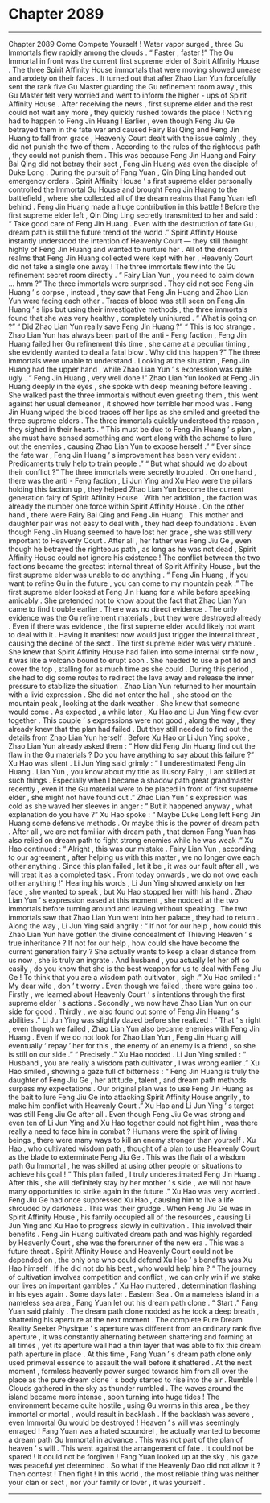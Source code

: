 
# Chapter 2089


---

Chapter 2089 Come Compete Yourself !
Water vapor surged , three Gu Immortals flew rapidly among the clouds .
“ Faster , faster !” The Gu Immortal in front was the current first supreme elder of Spirit Affinity House .
The three Spirit Affinity House immortals that were moving showed unease and anxiety on their faces .
It turned out that after Zhao Lian Yun forcefully sent the rank five Gu Master guarding the Gu refinement room away , this Gu Master felt very worried and went to inform the higher - ups of Spirit Affinity House .
After receiving the news , first supreme elder and the rest could not wait any more , they quickly rushed towards the place !
Nothing had to happen to Feng Jin Huang !
Earlier , even though Feng Jiu Ge betrayed them in the fate war and caused Fairy Bai Qing and Feng Jin Huang to fall from grace , Heavenly Court dealt with the issue calmly , they did not punish the two of them .
According to the rules of the righteous path , they could not punish them . This was because Feng Jin Huang and Fairy Bai Qing did not betray their sect , Feng Jin Huang was even the disciple of Duke Long .
During the pursuit of Fang Yuan , Qin Ding Ling handed out emergency orders . Spirit Affinity House ’ s first supreme elder personally controlled the Immortal Gu House and brought Feng Jin Huang to the battlefield , where she collected all of the dream realms that Fang Yuan left behind .
Feng Jin Huang made a huge contribution in this battle !
Before the first supreme elder left , Qin Ding Ling secretly transmitted to her and said : “ Take good care of Feng Jin Huang . Even with the destruction of fate Gu , dream path is still the future trend of the world .”
Spirit Affinity House instantly understood the intention of Heavenly Court — they still thought highly of Feng Jin Huang and wanted to nurture her . All of the dream realms that Feng Jin Huang collected were kept with her , Heavenly Court did not take a single one away !
The three immortals flew into the Gu refinement secret room directly .
“ Fairy Lian Yun , you need to calm down … hmm ?” The three immortals were surprised .
They did not see Feng Jin Huang ’ s corpse , instead , they saw that Feng Jin Huang and Zhao Lian Yun were facing each other .
Traces of blood was still seen on Feng Jin Huang ’ s lips but using their investigative methods , the three immortals found that she was very healthy , completely uninjured .
“ What is going on ?”
“ Did Zhao Lian Yun really save Feng Jin Huang ?”
“ This is too strange . Zhao Lian Yun has always been part of the anti - Feng faction , Feng Jin Huang failed her Gu refinement this time , she came at a peculiar timing , she evidently wanted to deal a fatal blow . Why did this happen ?”
The three immortals were unable to understand .
Looking at the situation , Feng Jin Huang had the upper hand , while Zhao Lian Yun ’ s expression was quite ugly .
“ Feng Jin Huang , very well done !” Zhao Lian Yun looked at Feng Jin Huang deeply in the eyes , she spoke with deep meaning before leaving .
She walked past the three immortals without even greeting them , this went against her usual demeanor , it showed how terrible her mood was .
Feng Jin Huang wiped the blood traces off her lips as she smiled and greeted the three supreme elders .
The three immortals quickly understood the reason , they sighed in their hearts .
“ This must be due to Feng Jin Huang ’ s plan , she must have sensed something and went along with the scheme to lure out the enemies , causing Zhao Lian Yun to expose herself .”
“ Ever since the fate war , Feng Jin Huang ’ s improvement has been very evident . Predicaments truly help to train people .”
“ But what should we do about their conflict ?”
The three immortals were secretly troubled .
On one hand , there was the anti - Feng faction , Li Jun Ying and Xu Hao were the pillars holding this faction up , they helped Zhao Lian Yun become the current generation fairy of Spirit Affinity House . With her addition , the faction was already the number one force within Spirit Affinity House .
On the other hand , there were Fairy Bai Qing and Feng Jin Huang . This mother and daughter pair was not easy to deal with , they had deep foundations . Even though Feng Jin Huang seemed to have lost her grace , she was still very important to Heavenly Court . After all , her father was Feng Jiu Ge , even though he betrayed the righteous path , as long as he was not dead , Spirit Affinity House could not ignore his existence !
The conflict between the two factions became the greatest internal threat of Spirit Affinity House , but the first supreme elder was unable to do anything .
“ Feng Jin Huang , if you want to refine Gu in the future , you can come to my mountain peak .” The first supreme elder looked at Feng Jin Huang for a while before speaking amicably .
She pretended not to know about the fact that Zhao Lian Yun came to find trouble earlier .
There was no direct evidence .
The only evidence was the Gu refinement materials , but they were destroyed already .
Even if there was evidence , the first supreme elder would likely not want to deal with it . Having it manifest now would just trigger the internal threat , causing the decline of the sect .
The first supreme elder was very mature . She knew that Spirit Affinity House had fallen into some internal strife now , it was like a volcano bound to erupt soon . She needed to use a pot lid and cover the top , stalling for as much time as she could . During this period , she had to dig some routes to redirect the lava away and release the inner pressure to stabilize the situation .
Zhao Lian Yun returned to her mountain with a livid expression .
She did not enter the hall , she stood on the mountain peak , looking at the dark weather .
She knew that someone would come .
As expected , a while later , Xu Hao and Li Jun Ying flew over together .
This couple ’ s expressions were not good , along the way , they already knew that the plan had failed . But they still needed to find out the details from Zhao Lian Yun herself .
Before Xu Hao or Li Jun Ying spoke , Zhao Lian Yun already asked them : “ How did Feng Jin Huang find out the flaw in the Gu materials ? Do you have anything to say about this failure ?”
Xu Hao was silent .
Li Jun Ying said grimly : “ I underestimated Feng Jin Huang . Lian Yun , you know about my title as Illusory Fairy , I am skilled at such things . Especially when I became a shadow path great grandmaster recently , even if the Gu material were to be placed in front of first supreme elder , she might not have found out .”
Zhao Lian Yun ’ s expression was cold as she waved her sleeves in anger : “ But it happened anyway , what explanation do you have ?”
Xu Hao spoke : “ Maybe Duke Long left Feng Jin Huang some defensive methods . Or maybe this is the power of dream path . After all , we are not familiar with dream path , that demon Fang Yuan has also relied on dream path to fight strong enemies while he was weak .”
Xu Hao continued : “ Alright , this was our mistake . Fairy Lian Yun , according to our agreement , after helping us with this matter , we no longer owe each other anything . Since this plan failed , let it be , it was our fault after all , we will treat it as a completed task . From today onwards , we do not owe each other anything !”
Hearing his words , Li Jun Ying showed anxiety on her face , she wanted to speak , but Xu Hao stopped her with his hand .
Zhao Lian Yun ’ s expression eased at this moment , she nodded at the two immortals before turning around and leaving without speaking .
The two immortals saw that Zhao Lian Yun went into her palace , they had to return .
Along the way , Li Jun Ying said angrily : “ If not for our help , how could this Zhao Lian Yun have gotten the divine concealment of Thieving Heaven ’ s true inheritance ? If not for our help , how could she have become the current generation fairy ? She actually wants to keep a clear distance from us now , she is truly an ingrate . And husband , you actually let her off so easily , do you know that she is the best weapon for us to deal with Feng Jiu Ge ! To think that you are a wisdom path cultivator , sigh .”
Xu Hao smiled : “ My dear wife , don ’ t worry . Even though we failed , there were gains too . Firstly , we learned about Heavenly Court ’ s intentions through the first supreme elder ’ s actions . Secondly , we now have Zhao Lian Yun on our side for good . Thirdly , we also found out some of Feng Jin Huang ’ s abilities .”
Li Jun Ying was slightly dazed before she realized : “ That ’ s right , even though we failed , Zhao Lian Yun also became enemies with Feng Jin Huang . Even if we do not look for Zhao Lian Yun , Feng Jin Huang will eventually ‘ repay ’ her for this , the enemy of an enemy is a friend , so she is still on our side .”
“ Precisely .” Xu Hao nodded .
Li Jun Ying smiled : “ Husband , you are really a wisdom path cultivator , I was wrong earlier .”
Xu Hao smiled , showing a gaze full of bitterness : “ Feng Jin Huang is truly the daughter of Feng Jiu Ge , her attitude , talent , and dream path methods surpass my expectations . Our original plan was to use Feng Jin Huang as the bait to lure Feng Jiu Ge into attacking Spirit Affinity House angrily , to make him conflict with Heavenly Court .”
Xu Hao and Li Jun Ying ’ s target was still Feng Jiu Ge after all .
Even though Feng Jiu Ge was strong and even ten of Li Jun Ying and Xu Hao together could not fight him , was there really a need to face him in combat ?
Humans were the spirit of living beings , there were many ways to kill an enemy stronger than yourself .
Xu Hao , who cultivated wisdom path , thought of a plan to use Heavenly Court as the blade to exterminate Feng Jiu Ge .
This was the flair of a wisdom path Gu Immortal , he was skilled at using other people or situations to achieve his goal !
“ This plan failed , I truly underestimated Feng Jin Huang . After this , she will definitely stay by her mother ’ s side , we will not have many opportunities to strike again in the future .” Xu Hao was very worried .
Feng Jiu Ge had once suppressed Xu Hao , causing him to live a life shrouded by darkness . This was their grudge .
When Feng Jiu Ge was in Spirit Affinity House , his family occupied all of the resources , causing Li Jun Ying and Xu Hao to progress slowly in cultivation . This involved their benefits .
Feng Jin Huang cultivated dream path and was highly regarded by Heavenly Court , she was the forerunner of the new era . This was a future threat .
Spirit Affinity House and Heavenly Court could not be depended on , the only one who could defend Xu Hao ’ s benefits was Xu Hao himself .
If he did not do his best , who would help him ?
“ The journey of cultivation involves competition and conflict , we can only win if we stake our lives on important gambles .” Xu Hao muttered , determination flashing in his eyes again .
Some days later .
Eastern Sea .
On a nameless island in a nameless sea area , Fang Yuan let out his dream path clone .
“ Start .” Fang Yuan said plainly .
The dream path clone nodded as he took a deep breath , shattering his aperture at the next moment .
The complete Pure Dream Reality Seeker Physique ’ s aperture was different from an ordinary rank five aperture , it was constantly alternating between shattering and forming at all times , yet its aperture wall had a thin layer that was able to fix this dream path aperture in place .
At this time , Fang Yuan ’ s dream path clone only used primeval essence to assault the wall before it shattered .
At the next moment , formless heavenly power surged towards him from all over the place as the pure dream clone ’ s body started to rise into the air .
Rumble !
Clouds gathered in the sky as thunder rumbled .
The waves around the island became more intense , soon turning into huge tides !
The environment became quite hostile , using Gu worms in this area , be they immortal or mortal , would result in backlash .
If the backlash was severe , even Immortal Gu would be destroyed !
Heaven ’ s will was seemingly enraged !
Fang Yuan was a hated scoundrel , he actually wanted to become a dream path Gu Immortal in advance .
This was not part of the plan of heaven ’ s will .
This went against the arrangement of fate .
It could not be spared !
It could not be forgiven !
Fang Yuan looked up at the sky , his gaze was peaceful yet determined .
So what if the Heavenly Dao did not allow it ?
Then contest !
Then fight !
In this world , the most reliable thing was neither your clan or sect , nor your family or lover , it was yourself .

---

